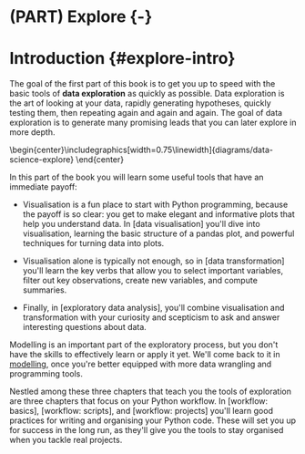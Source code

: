 # (PART) Explore {-}

# Introduction {#explore-intro}

The goal of the first part of this book is to get you up to speed with the basic tools of __data exploration__ as quickly as possible. Data exploration is the art of looking at your data, rapidly generating hypotheses, quickly testing them, then repeating again and again and again. The goal of data exploration is to generate many promising leads that you can later explore in more depth.


\begin{center}\includegraphics[width=0.75\linewidth]{diagrams/data-science-explore} \end{center}

In this part of the book you will learn some useful tools that have an immediate payoff: 

*   Visualisation is a fun place to start with Python programming, because the 
    payoff is so clear: you get to make elegant and informative plots that help 
    you understand data. In [data visualisation] you'll dive into visualisation, 
    learning the basic structure of a pandas plot, and powerful techniques for 
    turning data into plots. 

*   Visualisation alone is typically not enough, so in [data transformation] 
    you'll learn the key verbs that allow you to select important variables, 
    filter out key observations, create new variables, and compute summaries.
  
*   Finally, in [exploratory data analysis], you'll combine visualisation and
    transformation with your curiosity and scepticism to ask and answer 
    interesting questions about data.

Modelling is an important part of the exploratory process, but you don't have the skills to effectively learn or apply it yet. We'll come back to it in [modelling](#model-intro), once you're better equipped with more data wrangling and programming tools.

Nestled among these three chapters that teach you the tools of exploration are three chapters that focus on your Python workflow. In [workflow: basics], [workflow: scripts], and [workflow: projects] you'll learn good practices for writing and organising your Python code. These will set you up for success in the long run, as they'll give you the tools to stay organised when you tackle real projects.
